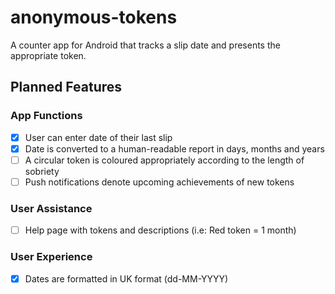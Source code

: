 # anonymous-tokens

A counter app for Android that tracks a slip date and presents the appropriate token.

## Planned Features

### App Functions

- [x] User can enter date of their last slip
- [x] Date is converted to a human-readable report in days, months and years
- [ ] A circular token is coloured appropriately according to the length of sobriety
- [ ] Push notifications denote upcoming achievements of new tokens

### User Assistance

- [ ] Help page with tokens and descriptions (i.e: Red token = 1 month)

### User Experience

- [x] Dates are formatted in UK format (dd-MM-YYYY)
